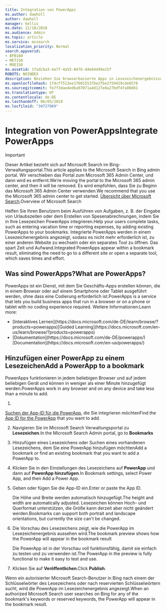 ```yaml
---
title: Integration von PowerApps
ms.author: dawholl
author: dawholl
manager: kellis
ms.date: 12/18/2018
ms.audience: Admin
ms.topic: article
ms.service: mssearch
localization_priority: Normal
search.appverid:
- BFB160
- MET150
- MOE150
ms.assetid: 1fadcba3-4a7f-4a55-8476-d4e64d49a15f
ROBOTS: NOINDEX
description: Beziehen Sie browserbasierte Apps in Lesezeichenergebnisse für Microsoft Search ein.
ms.openlocfilehash: 1f4cf7512ee176015537be2fbe2f59429cde6578
ms.sourcegitcommit: fe7f3dae4edba97071a4d127e8a27bdf4fa00d81
ms.translationtype: HT
ms.contentlocale: de-DE
ms.lasthandoff: 06/05/2019
ms.locfileid: "34727969"
---
```

# <a name="integrate-powerapps"></a><span data-ttu-id="cddf2-103">Integration von PowerApps</span><span class="sxs-lookup"><span data-stu-id="cddf2-103">Integrate PowerApps</span></span>

> [!IMPORTANT]
> <span data-ttu-id="cddf2-104">Dieser Artikel bezieht sich auf Microsoft Search im Bing-Verwaltungsportal.</span><span class="sxs-lookup"><span data-stu-id="cddf2-104">This article applies to the Microsoft Search in Bing admin portal.</span></span> <span data-ttu-id="cddf2-105">Wir verschieben das Portal zum Microsoft 365 Admin Center, und dann wird es entfernt.</span><span class="sxs-lookup"><span data-stu-id="cddf2-105">We’re moving the portal to the Microsoft 365 admin center, and then it will be removed.</span></span> <span data-ttu-id="cddf2-106">Es wird empfohlen, dass Sie zu Beginn das Microsoft 365 Admin Center verwenden.</span><span class="sxs-lookup"><span data-stu-id="cddf2-106">We recommend that you use the Microsoft 365 admin center to get started.</span></span> <span data-ttu-id="cddf2-107">[Übersicht über Microsoft Search](overview-microsoft-search.md).</span><span class="sxs-lookup"><span data-stu-id="cddf2-107">Overview of Microsoft Search</span></span>
    
<span data-ttu-id="cddf2-108">Helfen Sie Ihren Benutzern beim Ausführen von Aufgaben, z. B. der Eingabe von Urlaubszeiten oder dem Erstellen von Spesenabrechnungen, indem Sie in Ihre Lesezeichen PowerApps integrieren.</span><span class="sxs-lookup"><span data-stu-id="cddf2-108">Help your users complete tasks, such as entering vacation time or reporting expenses, by adding existing PowerApps to your bookmarks.</span></span> <span data-ttu-id="cddf2-109">Integrierte PowerApps werden in einem Lesezeichenergebnis angezeigt, sodass es nicht mehr erforderlich ist, zu einer anderen Website zu wechseln oder ein separates Tool zu öffnen. Das spart Zeit und Aufwand.</span><span class="sxs-lookup"><span data-stu-id="cddf2-109">Integrated PowerApps appear within a bookmark result, eliminating the need to go to a different site or open a separate tool, which saves times and effort.</span></span>
  
## <a name="what-are-powerapps"></a><span data-ttu-id="cddf2-110">Was sind PowerApps?</span><span class="sxs-lookup"><span data-stu-id="cddf2-110">What are PowerApps?</span></span>

<span data-ttu-id="cddf2-111">PowerApps ist ein Dienst, mit dem Sie Geschäfts-Apps erstellen können, die in einem Browser oder auf einem Smartphone oder Tablet ausgeführt werden, ohne dass eine Codierung erforderlich ist.</span><span class="sxs-lookup"><span data-stu-id="cddf2-111">PowerApps is a service that lets you build business apps that run in a browser or on a phone or tablet with no coding experience required.</span></span> <span data-ttu-id="cddf2-112">Weitere Informationen:</span><span class="sxs-lookup"><span data-stu-id="cddf2-112">Learn more:</span></span>
  
- <span data-ttu-id="cddf2-113">
  [Interaktives Lernen](https://docs.microsoft.com/de-DE/learn/browse/?products=powerapps)</span><span class="sxs-lookup"><span data-stu-id="cddf2-113">[Guided Learning](https://docs.microsoft.com/en-us/learn/browse/?products=powerapps)</span></span>
    
- <span data-ttu-id="cddf2-114">
  [Dokumentation](https://docs.microsoft.com/de-DE/powerapps/)</span><span class="sxs-lookup"><span data-stu-id="cddf2-114">[Documentation](https://docs.microsoft.com/en-us/powerapps/)</span></span>
    
## <a name="add-a-powerapp-to-a-bookmark"></a><span data-ttu-id="cddf2-115">Hinzufügen einer PowerApp zu einem Lesezeichen</span><span class="sxs-lookup"><span data-stu-id="cddf2-115">Add a PowerApp to a bookmark</span></span>

<span data-ttu-id="cddf2-116">PowerApps funktionieren in jedem beliebigen Browser und auf jedem beliebigen Gerät und können in weniger als einer Minute hinzugefügt werden.</span><span class="sxs-lookup"><span data-stu-id="cddf2-116">PowerApps work in any browser and on any device and take less than a minute to add.</span></span>
  
1. <span data-ttu-id="cddf2-117">
  [Suchen der App-ID für die PowerApp](https://docs.microsoft.com/de-DE/powerapps/maker/canvas-apps/get-sessionid#get-an-app-id), die Sie integrieren möchten</span><span class="sxs-lookup"><span data-stu-id="cddf2-117">Find the [App ID for the PowerApp](https://docs.microsoft.com/en-us/powerapps/maker/canvas-apps/get-sessionid#get-an-app-id) that you want to add.</span></span> 
    
2. <span data-ttu-id="cddf2-118">Navigieren Sie im Microsoft Search Verwaltungsportal zu **Lesezeichen**.</span><span class="sxs-lookup"><span data-stu-id="cddf2-118">In the Microsoft Search Admin portal, go to **Bookmarks**</span></span>
    
3. <span data-ttu-id="cddf2-119">Hinzufügen eines Lesezeichens oder Suchen eines vorhandenen Lesezeichens, dem Sie eine PowerApp hinzufügen möchten</span><span class="sxs-lookup"><span data-stu-id="cddf2-119">Add a bookmark or find an existing bookmark that you want to add a PowerApp to.</span></span>
    
4. <span data-ttu-id="cddf2-120">Klicken Sie in den Einstellungen des Lesezeichens auf **PowerApp** und dann auf **PowerApp hinzufügen**.</span><span class="sxs-lookup"><span data-stu-id="cddf2-120">In Bookmark settings, select Power App, and then Add a Power App.</span></span>
    
5. <span data-ttu-id="cddf2-121">Geben oder fügen Sie die App-ID ein.</span><span class="sxs-lookup"><span data-stu-id="cddf2-121">Enter or paste the App ID.</span></span>
    
    <span data-ttu-id="cddf2-122">Die Höhe und Breite werden automatisch hinzugefügt.</span><span class="sxs-lookup"><span data-stu-id="cddf2-122">The height and width are automatically adjusted.</span></span> <span data-ttu-id="cddf2-123">Lesezeichen können Hoch- und Querformat unterstützen, die Größe kann derzeit aber nicht geändert werden.</span><span class="sxs-lookup"><span data-stu-id="cddf2-123">Bookmarks can support both portrait and landscape orientations, but currently the size can't be changed.</span></span>
    
6. <span data-ttu-id="cddf2-124">Die Vorschau des Lesezeichens zeigt, wie die PowerApp im Lesezeichenergebnis aussehen wird.</span><span class="sxs-lookup"><span data-stu-id="cddf2-124">The bookmark preview shows how the PowerApp will appear in the bookmark result</span></span>
    
    <span data-ttu-id="cddf2-125">Die PowerApp ist in der Vorschau voll funktionsfähig, damit sie einfach zu testen und zu verwenden ist.</span><span class="sxs-lookup"><span data-stu-id="cddf2-125">The PowerApp in the preview is fully functional to make it easy to test and use.</span></span>
    
7. <span data-ttu-id="cddf2-126">Klicken Sie auf **Veröffentlichen**.</span><span class="sxs-lookup"><span data-stu-id="cddf2-126">Click **Publish**.</span></span>
    
<span data-ttu-id="cddf2-127">Wenn ein autorisierter Microsoft Search-Benutzer in Bing nach einem der Schlüsselwörter des Lesezeichens oder nach reservierten Schlüsselwörtern sucht, wird die PowerApp im Lesezeichenergebnis angezeigt.</span><span class="sxs-lookup"><span data-stu-id="cddf2-127">When an authorized Microsoft Search user searches on Bing for any of the bookmark's keywords or reserved keywords, the PowerApp will appear in the bookmark result.</span></span>

  

